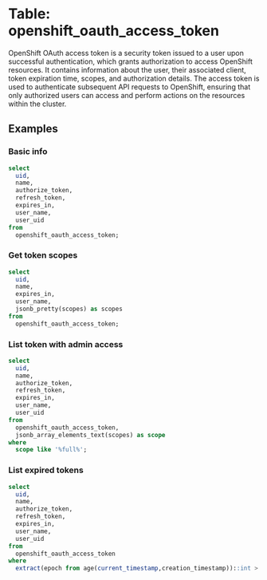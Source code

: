 # Table: openshift_oauth_access_token

OpenShift OAuth access token is a security token issued to a user upon successful authentication, which grants authorization to access OpenShift resources. It contains information about the user, their associated client, token expiration time, scopes, and authorization details. The access token is used to authenticate subsequent API requests to OpenShift, ensuring that only authorized users can access and perform actions on the resources within the cluster.

## Examples

### Basic info

```sql
select
  uid,
  name,
  authorize_token,
  refresh_token,
  expires_in,
  user_name,
  user_uid
from
  openshift_oauth_access_token;
```

### Get token scopes

```sql
select
  uid,
  name,
  expires_in,
  user_name,
  jsonb_pretty(scopes) as scopes
from
  openshift_oauth_access_token;
```

### List token with admin access

```sql
select
  uid,
  name,
  authorize_token,
  refresh_token,
  expires_in,
  user_name,
  user_uid
from
  openshift_oauth_access_token,
  jsonb_array_elements_text(scopes) as scope
where
  scope like '%full%';
```

### List expired tokens

```sql
select
  uid,
  name,
  authorize_token,
  refresh_token,
  expires_in,
  user_name,
  user_uid
from
  openshift_oauth_access_token
where
  extract(epoch from age(current_timestamp,creation_timestamp))::int > expires_in;
```
